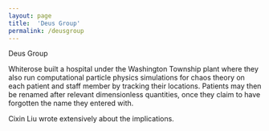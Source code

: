 ```yaml
---
layout: page
title:  'Deus Group'
permalink: /deusgroup 
---
```


Deus Group

Whiterose built a hospital under the Washington Township plant where they also run computational particle physics simulations for chaos theory on each patient and staff member by tracking their locations. Patients may then be renamed after relevant dimensionless quantities, once they claim to have forgotten the name they entered with.

Cixin Liu wrote extensively about the implications.